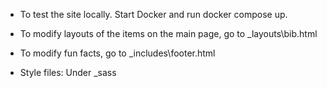 * To test the site locally. Start Docker and run docker compose up.

* To modify layouts of the items on the main page, go to _layouts\bib.html
* To modify fun facts, go to _includes\footer.html
* Style files: Under _sass
